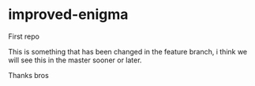 # improved-enigma
First repo

This is something that has been changed in the feature branch, i think we will see this in the master sooner or later.

Thanks bros
